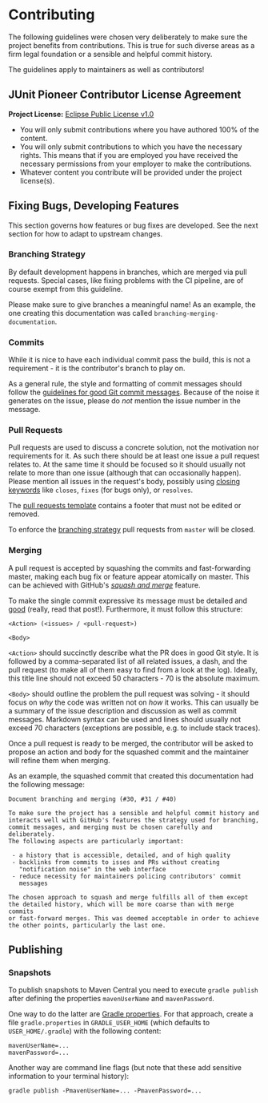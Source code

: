 # Contributing

The following guidelines were chosen very deliberately to make sure the project benefits from contributions.
This is true for such diverse areas as a firm legal foundation or a sensible and helpful commit history.

The guidelines apply to maintainers as well as contributors!

## JUnit Pioneer Contributor License Agreement

**Project License:** [Eclipse Public License v1.0](LICENSE.md)

* You will only submit contributions where you have authored 100% of the content.
* You will only submit contributions to which you have the necessary rights.
  This means that if you are employed you have received the necessary permissions from your employer to make the contributions.
* Whatever content you contribute will be provided under the project license(s).


## Fixing Bugs, Developing Features

This section governs how features or bug fixes are developed.
See the next section for how to adapt to upstream changes.

### Branching Strategy

By default development happens in branches, which are merged via pull requests.
Special cases, like fixing problems with the CI pipeline, are of course exempt from this guideline.

Please make sure to give branches a meaningful name!
As an example, the one creating this documentation was called `branching-merging-documentation`.

### Commits

While it is nice to have each individual commit pass the build, this is not a requirement - it is the contributor's branch to play on.

As a general rule, the style and formatting of commit messages should follow the [guidelines for good Git commit messages](http://chris.beams.io/posts/git-commit/).
Because of the noise it generates on the issue, please do _not_ mention the issue number in the message.

### Pull Requests

Pull requests are used to discuss a concrete solution, not the motivation nor requirements for it.
As such there should be at least one issue a pull request relates to.
At the same time it should be focused so it should usually not relate to more than one issue (although that can occasionally happen).
Please mention all issues in the request's body, possibly using [closing keywords](https://help.github.com/articles/closing-issues-via-commit-messages/) like `closes`, `fixes` (for bugs only), or `resolves`.

The [pull requests template](.github/PULL_REQUEST_TEMPLATE.md) contains a footer that must not be edited or removed.

To enforce the [branching strategy](#branching-strategy) pull requests from `master` will be closed.

### Merging

A pull request is accepted by squashing the commits and fast-forwarding master, making each bug fix or feature appear atomically on master.
This can be achieved with GitHub's [_squash and merge_](https://help.github.com/articles/about-pull-request-merges/#squash-and-merge-your-pull-request-commits) feature.

To make the single commit expressive its message must be detailed and [good]((http://chris.beams.io/posts/git-commit/)) (really, read that post!).
Furthermore, it must follow this structure:

```
<Action> (<issues> / <pull-request>)

<Body>
```

`<Action>` should succinctly describe what the PR does in good Git style.
It is followed by a comma-separated list of all related issues, a dash, and the pull request (to make all of them easy to find from a look at the log).
Ideally, this title line should not exceed 50 characters - 70 is the absolute maximum.

`<Body>` should outline the problem the pull request was solving - it should focus on _why_ the code was written not on _how_ it works.
This can usually be a summary of the issue description and discussion as well as commit messages.
Markdown syntax can be used and lines should usually not exceed 70 characters (exceptions are possible, e.g. to include stack traces).

Once a pull request is ready to be merged, the contributor will be asked to propose an action and body for the squashed commit and the maintainer will refine them when merging.

As an example, the squashed commit that created this documentation had the following message:

```
Document branching and merging (#30, #31 / #40)

To make sure the project has a sensible and helpful commit history and
interacts well with GitHub's features the strategy used for branching,
commit messages, and merging must be chosen carefully and deliberately.
The following aspects are particularly important:

 - a history that is accessible, detailed, and of high quality
 - backlinks from commits to isses and PRs without creating
   "notification noise" in the web interface
 - reduce necessity for maintainers policing contributors' commit
   messages

The chosen approach to squash and merge fulfills all of them except
the detailed history, which will be more coarse than with merge commits
or fast-forward merges. This was deemed acceptable in order to achieve
the other points, particularly the last one.
```


## Publishing

### Snapshots

To publish snapshots to Maven Central you need to execute `gradle publish` after defining the properties `mavenUserName` and `mavenPassword`.

One way to do the latter are [Gradle properties](https://docs.gradle.org/current/userguide/build_environment.html#sec:gradle_properties_and_system_properties).
For that approach, create a file `gradle.properties` in `GRADLE_USER_HOME` (which defaults to `USER_HOME/.gradle`) with the following content:

```
mavenUserName=...
mavenPassword=...
```

Another way are command line flags (but note that these add sensitive information to your terminal history):

```
gradle publish -PmavenUserName=... -PmavenPassword=...
```
